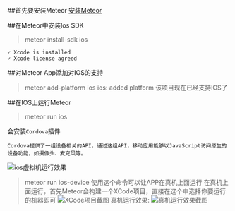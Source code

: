 ##首先要安装Meteor 
[安装Meteor][1]

##在Meteor中安装Ios SDK
>meteor install-sdk ios

    ✓ Xcode is installed
	✓ Xcode license agreed

##对Meteor App添加对IOS的支持
>meteor add-platform ios
    ios: added platform
该项目现在已经支持IOS了

##在IOS上运行Meteor

>meteor run ios 

会安装`Cordova`插件

    Cordova提供了一组设备相关的API，通过这组API，移动应用能够以JavaScript访问原生的设备功能，如摄像头、麦克风等。
    
![ios虚拟机运行效果][1]

>meteor run ios-device
使用这个命令可以让APP在真机上面运行
在真机上面运行，首先Meteor会构建一个XCode项目，直接在这个中选择你要运行的机器即可
![XCode项目截图][3]
真机运行效果:
![真机运行效果截图][4]


  [1]: /img/bVpN7o
  [2]: /img/bVpN7o
  [3]: /img/bVpN7B
  [4]: /img/bVpN7C

